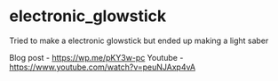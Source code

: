 # electronic_glowstick
Tried to make a electronic glowstick but ended up making a light saber

Blog post - https://wp.me/pKY3w-pc
Youtube - https://www.youtube.com/watch?v=peuNJAxp4vA
